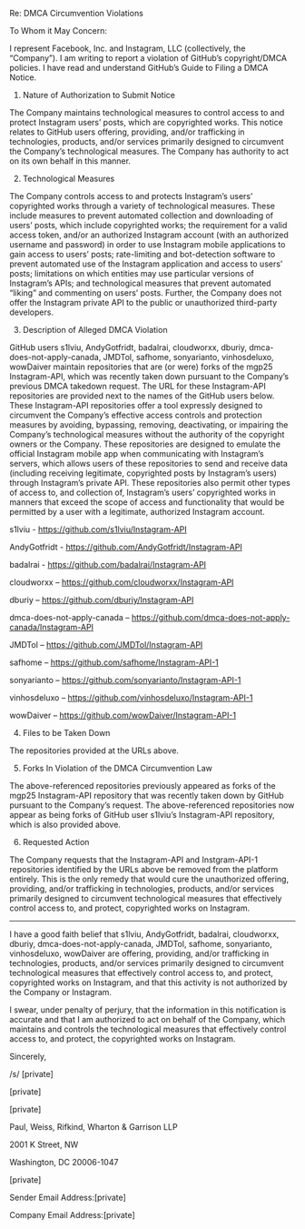 Re: DMCA Circumvention Violations  

To Whom it May Concern:  

I represent Facebook, Inc. and Instagram, LLC (collectively, the “Company”).  I am writing to report a violation of GitHub’s copyright/DMCA policies.  I have read and understand GitHub’s Guide to Filing a DMCA Notice.  

1. Nature of Authorization to Submit Notice  

The Company maintains technological measures to control access to and protect Instagram users’ posts, which are copyrighted works.  This notice relates to GitHub users offering, providing, and/or trafficking in technologies, products, and/or services primarily designed to circumvent the Company’s technological measures.  The Company has authority to act on its own behalf in this manner.  

2. Technological Measures  

The Company controls access to and protects Instagram’s users’ copyrighted works through a variety of technological measures.  These include measures to prevent automated collection and downloading of users’ posts, which include copyrighted works; the requirement for a valid access token, and/or an authorized Instagram account (with an authorized username and password) in order to use Instagram mobile applications to gain access to users’ posts; rate-limiting and bot-detection software to prevent automated use of the Instagram application and access to users’ posts; limitations on which entities may use particular versions of Instagram’s APIs; and technological measures that prevent automated “liking” and commenting on users’ posts.  Further, the Company does not offer the Instagram private API to the public or unauthorized third-party developers.   

3. Description of Alleged DMCA Violation  

GitHub users s1lviu, AndyGotfridt, badalrai, cloudworxx, dburiy, dmca-does-not-apply-canada, JMDTol, safhome, sonyarianto, vinhosdeluxo, wowDaiver maintain repositories that are (or were) forks of the mgp25 Instagram-API, which was recently taken down pursuant to the Company’s previous DMCA takedown request.  The URL for these Instagram-API repositories are provided next to the names of the GitHub users below.  These Instagram-API repositories offer a tool expressly designed to circumvent the Company’s effective access controls and protection measures by avoiding, bypassing, removing, deactivating, or impairing the Company’s technological measures without the authority of the copyright owners or the Company.  These repositories are designed to emulate the official Instagram mobile app when communicating with Instagram’s servers, which allows users of these repositories to send and receive data (including receiving legitimate, copyrighted posts by Instagram’s users) through Instagram’s private API.  These repositories also permit other types of access to, and collection of, Instagram’s users’ copyrighted works in manners that exceed the scope of access and functionality that would be permitted by a user with a legitimate, authorized Instagram account.  

s1lviu - https://github.com/s1lviu/Instagram-API

AndyGotfridt - https://github.com/AndyGotfridt/Instagram-API

badalrai - https://github.com/badalrai/Instagram-API

cloudworxx – https://github.com/cloudworxx/Instagram-API

dburiy – https://github.com/dburiy/Instagram-API

dmca-does-not-apply-canada – https://github.com/dmca-does-not-apply-canada/Instagram-API

JMDTol – https://github.com/JMDTol/Instagram-API

safhome – https://github.com/safhome/Instagram-API-1

sonyarianto – https://github.com/sonyarianto/Instagram-API-1

vinhosdeluxo – https://github.com/vinhosdeluxo/Instagram-API-1                    

wowDaiver – https://github.com/wowDaiver/Instagram-API-1

4. Files to be Taken Down  

The repositories provided at the URLs above.  

5. Forks In Violation of the DMCA Circumvention Law  

The above-referenced repositories previously appeared as forks of the mgp25 Instagram-API repository that was recently taken down by GitHub pursuant to the Company’s request.  The above-referenced repositories now appear as being forks of GitHub user s1lviu’s Instagram-API repository, which is also provided above.  

6. Requested Action  

The Company requests that the Instagram-API and Instgram-API-1 repositories identified by the URLs above be removed from the platform entirely.  This is the only remedy that would cure the unauthorized offering, providing, and/or trafficking in technologies, products, and/or services primarily designed to circumvent technological measures that effectively control access to, and protect, copyrighted works on Instagram.  

*          *          *

I have a good faith belief that s1lviu, AndyGotfridt, badalrai, cloudworxx, dburiy, dmca-does-not-apply-canada, JMDTol, safhome, sonyarianto, vinhosdeluxo, wowDaiver are offering, providing, and/or trafficking in technologies, products, and/or services primarily designed to circumvent technological measures that effectively control access to, and protect, copyrighted works on Instagram, and that this activity is not authorized by the Company or Instagram.  

I swear, under penalty of perjury, that the information in this notification is accurate and that I am authorized to act on behalf of the Company, which maintains and controls the technological measures that effectively control access to, and protect, the copyrighted works on Instagram.  

                                                                                   

 

Sincerely,

/s/ [private]

[private]

[private]

Paul, Weiss, Rifkind, Wharton & Garrison LLP

2001 K Street, NW

Washington, DC 20006-1047

[private]

 

Sender Email Address:[private]

Company Email Address:[private]
